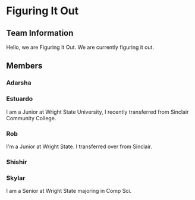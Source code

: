 # Figuring It Out

## Team Information
Hello, we are Figuring It Out. We are currently figuring it out.

## Members

### Adarsha

### Estuardo
I am a Junior at Wright State University, I recently transferred from Sinclair Community College.

### Rob
I'm a Junior at Wright State. I transferred over from Sinclair.

### Shishir

### Skylar
I am a Senior at Wright State majoring in Comp Sci.